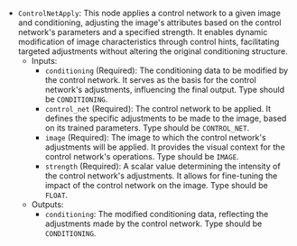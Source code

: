 - `ControlNetApply`: This node applies a control network to a given image and conditioning, adjusting the image's attributes based on the control network's parameters and a specified strength. It enables dynamic modification of image characteristics through control hints, facilitating targeted adjustments without altering the original conditioning structure.
    - Inputs:
        - `conditioning` (Required): The conditioning data to be modified by the control network. It serves as the basis for the control network's adjustments, influencing the final output. Type should be `CONDITIONING`.
        - `control_net` (Required): The control network to be applied. It defines the specific adjustments to be made to the image, based on its trained parameters. Type should be `CONTROL_NET`.
        - `image` (Required): The image to which the control network's adjustments will be applied. It provides the visual context for the control network's operations. Type should be `IMAGE`.
        - `strength` (Required): A scalar value determining the intensity of the control network's adjustments. It allows for fine-tuning the impact of the control network on the image. Type should be `FLOAT`.
    - Outputs:
        - `conditioning`: The modified conditioning data, reflecting the adjustments made by the control network. Type should be `CONDITIONING`.
